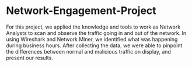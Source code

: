 # Network-Engagement-Project
For this project, we applied the knowledge and tools to work as Network Analysts to scan and observe the traffic going in and out of the network. In using Wireshark and Network Miner, we identified what was happening during business hours. After collecting the data, we were able to pinpoint the differences between normal and malicious traffic on display, and present our results.
